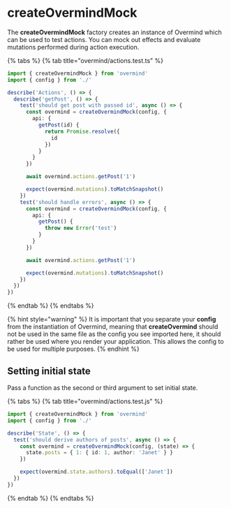 # createOvermindMock

The **createOvermindMock** factory creates an instance of Overmind which can be used to test actions. You can mock out effects and evaluate mutations performed during action execution.

{% tabs %}
{% tab title="overmind/actions.test.ts" %}
```typescript
import { createOvermindMock } from 'overmind'
import { config } from './'

describe('Actions', () => {
  describe('getPost', () => {
    test('should get post with passed id', async () => {
      const overmind = createOvermindMock(config, {
        api: {
          getPost(id) {
            return Promise.resolve({
              id
            })
          }
        }
      })

      await overmind.actions.getPost('1')

      expect(overmind.mutations).toMatchSnapshot()
    })
    test('should handle errors', async () => {
      const overmind = createOvermindMock(config, {
        api: {
          getPost() {
            throw new Error('test')
          }
        }
      })

      await overmind.actions.getPost('1')

      expect(overmind.mutations).toMatchSnapshot()
    })
  })
})
```
{% endtab %}
{% endtabs %}

{% hint style="warning" %}
It is important that you separate your **config** from the instantiation of Overmind, meaning that **createOvermind** should not be used in the same file as the config you see imported here, it should rather be used where you render your application. This allows the config to be used for multiple purposes.
{% endhint %}

## Setting initial state

Pass a function as the second or third argument to set initial state.

{% tabs %}
{% tab title="overmind/actions.test.js" %}
```typescript
import { createOvermindMock } from 'overmind'
import { config } from './'

describe('State', () => {
  test('should derive authors of posts', async () => {
    const overmind = createOvermindMock(config, (state) => {
      state.posts = { 1: { id: 1, author: 'Janet' } }
    })

    expect(overmind.state.authors).toEqual(['Janet'])
  })
})
```
{% endtab %}
{% endtabs %}

